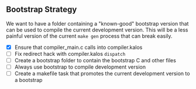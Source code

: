 ## Bootstrap Strategy

We want to have a folder containing a "known-good" bootstrap version that can be used to compile the current development
version. This will be a less painful version of the current `make gen` process that can break easily.

 - [X] Ensure that compiler_main.c calls into compiler.kalos
 - [ ] Fix redirect hack with compiler.kalos `dispatch`
 - [ ] Create a bootstrap folder to contain the bootstrap C and other files
 - [ ] Always use bootstrap to compile development version
 - [ ] Create a makefile task that promotes the current development version to a bootstrap
